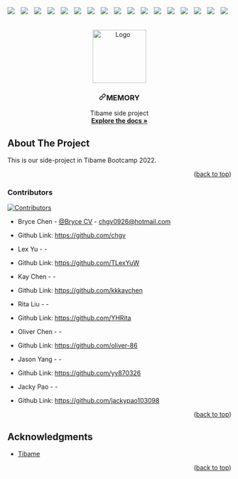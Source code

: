 <article class="markdown-body entry-content container-lg" itemprop="text"><p dir="auto"><a name="user-content-readme-top"></a></p>

<p dir="auto"><span><a target="_blank" rel="noopener noreferrer nofollow" href="https://camo.githubusercontent.com/4f19a5144d4e7547bcaf3c94d1f84ba58d8e1371c010daf7094009a9041d4b0b/68747470733a2f2f696d672e736869656c64732e696f2f62616467652f4a6176612d387c31317c31372d7265642e737667"><img src="https://camo.githubusercontent.com/4f19a5144d4e7547bcaf3c94d1f84ba58d8e1371c010daf7094009a9041d4b0b/68747470733a2f2f696d672e736869656c64732e696f2f62616467652f4a6176612d387c31317c31372d7265642e737667" data-canonical-src="https://img.shields.io/badge/Java-8|11|17-red.svg" style="max-width: 100%;"></a>　<a target="_blank" rel="noopener noreferrer nofollow" href="https://camo.githubusercontent.com/3f93e03b43e80329c4ccbb33e83b0cbfb43bddc598ba55b0f5a83f66aa3c58f4/68747470733a2f2f696d672e736869656c64732e696f2f62616467652f4a53502d7265642e737667"><img src="https://camo.githubusercontent.com/3f93e03b43e80329c4ccbb33e83b0cbfb43bddc598ba55b0f5a83f66aa3c58f4/68747470733a2f2f696d672e736869656c64732e696f2f62616467652f4a53502d7265642e737667" data-canonical-src="https://img.shields.io/badge/JSP-red.svg" style="max-width: 100%;"></a>　<a target="_blank" rel="noopener noreferrer nofollow" href="https://camo.githubusercontent.com/8465506df5fd6078ea0c42f879a9641e284dd2700ca3df97a0d32e5335342737/68747470733a2f2f696d672e736869656c64732e696f2f62616467652f454c2d7265642e737667"><img src="https://camo.githubusercontent.com/8465506df5fd6078ea0c42f879a9641e284dd2700ca3df97a0d32e5335342737/68747470733a2f2f696d672e736869656c64732e696f2f62616467652f454c2d7265642e737667" data-canonical-src="https://img.shields.io/badge/EL-red.svg" style="max-width: 100%;"></a>　<a target="_blank" rel="noopener noreferrer nofollow" href="https://camo.githubusercontent.com/ed4e20e03e66cf92f1c01e7d409f72ef6a920e67feaf7efd453584c0aa732eee/68747470733a2f2f696d672e736869656c64732e696f2f62616467652f536572766c65742d7265642e737667"><img src="https://camo.githubusercontent.com/ed4e20e03e66cf92f1c01e7d409f72ef6a920e67feaf7efd453584c0aa732eee/68747470733a2f2f696d672e736869656c64732e696f2f62616467652f536572766c65742d7265642e737667" data-canonical-src="https://img.shields.io/badge/Servlet-red.svg" style="max-width: 100%;"></a>　<a target="_blank" rel="noopener noreferrer nofollow" href="https://camo.githubusercontent.com/372c02f0fbce3b57143bde3160ef94a1a148d0c224f0fe73db3bcd29ccce1f47/68747470733a2f2f696d672e736869656c64732e696f2f7374617469632f76313f6c6162656c3d253230266c6f676f3d48696265726e617465266c6f676f436f6c6f723d38303830303026266d6573736167653d48696265726e61746526636f6c6f723d7768697465"><img src="https://camo.githubusercontent.com/372c02f0fbce3b57143bde3160ef94a1a148d0c224f0fe73db3bcd29ccce1f47/68747470733a2f2f696d672e736869656c64732e696f2f7374617469632f76313f6c6162656c3d253230266c6f676f3d48696265726e617465266c6f676f436f6c6f723d38303830303026266d6573736167653d48696265726e61746526636f6c6f723d7768697465" data-canonical-src="https://img.shields.io/static/v1?label=%20&amp;logo=Hibernate&amp;logoColor=808000&amp;&amp;message=Hibernate&amp;color=white" style="max-width: 100%;"></a>　<a target="_blank" rel="noopener noreferrer nofollow" href="https://camo.githubusercontent.com/ee0feb5a38453b1ec8821fa559acc9f3a056d8a32aae0852425eaf68468355e2/68747470733a2f2f696d672e736869656c64732e696f2f7374617469632f76313f6c6162656c3d253230266c6f676f3d4a617661536372697074266c6f676f436f6c6f723d776869746526266d6573736167653d45533626636f6c6f723d464644373030"><img src="https://camo.githubusercontent.com/ee0feb5a38453b1ec8821fa559acc9f3a056d8a32aae0852425eaf68468355e2/68747470733a2f2f696d672e736869656c64732e696f2f7374617469632f76313f6c6162656c3d253230266c6f676f3d4a617661536372697074266c6f676f436f6c6f723d776869746526266d6573736167653d45533626636f6c6f723d464644373030" data-canonical-src="https://img.shields.io/static/v1?label=%20&amp;logo=JavaScript&amp;logoColor=white&amp;&amp;message=ES6&amp;color=FFD700" style="max-width: 100%;"></a>　<a target="_blank" rel="noopener noreferrer nofollow" href="https://camo.githubusercontent.com/2609ced842bd65637b0d53bccad184cf94c9abdeec7a50b8350c717900760ce4/68747470733a2f2f696d672e736869656c64732e696f2f7374617469632f76313f6c6162656c3d253230266c6f676f3d43535333266c6f676f436f6c6f723d776869746526266d6573736167653d4353533326636f6c6f723d313138326333"><img src="https://camo.githubusercontent.com/2609ced842bd65637b0d53bccad184cf94c9abdeec7a50b8350c717900760ce4/68747470733a2f2f696d672e736869656c64732e696f2f7374617469632f76313f6c6162656c3d253230266c6f676f3d43535333266c6f676f436f6c6f723d776869746526266d6573736167653d4353533326636f6c6f723d313138326333" data-canonical-src="https://img.shields.io/static/v1?label=%20&amp;logo=CSS3&amp;logoColor=white&amp;&amp;message=CSS3&amp;color=1182c3" style="max-width: 100%;"></a>　<a target="_blank" rel="noopener noreferrer nofollow" href="https://camo.githubusercontent.com/fe8f8837f03eaf861f2ab2f05c993df252c2659b398deec13d285e7587f135c5/68747470733a2f2f696d672e736869656c64732e696f2f7374617469632f76313f6c6162656c3d253230266c6f676f3d48544d4c35266c6f676f436f6c6f723d776869746526266d6573736167653d48544d4c3526636f6c6f723d6f72616e6765"><img src="https://camo.githubusercontent.com/fe8f8837f03eaf861f2ab2f05c993df252c2659b398deec13d285e7587f135c5/68747470733a2f2f696d672e736869656c64732e696f2f7374617469632f76313f6c6162656c3d253230266c6f676f3d48544d4c35266c6f676f436f6c6f723d776869746526266d6573736167653d48544d4c3526636f6c6f723d6f72616e6765" data-canonical-src="https://img.shields.io/static/v1?label=%20&amp;logo=HTML5&amp;logoColor=white&amp;&amp;message=HTML5&amp;color=orange" style="max-width: 100%;"></a>　<a target="_blank" rel="noopener noreferrer nofollow" href="https://camo.githubusercontent.com/0fe829dc4b2ac507c83e4667703f6ab79df6bf2bef2ca76c98130a9ba88a4628/68747470733a2f2f696d672e736869656c64732e696f2f62616467652f416a61782d46657463682d4646443730302e737667"><img src="https://camo.githubusercontent.com/0fe829dc4b2ac507c83e4667703f6ab79df6bf2bef2ca76c98130a9ba88a4628/68747470733a2f2f696d672e736869656c64732e696f2f62616467652f416a61782d46657463682d4646443730302e737667" data-canonical-src="https://img.shields.io/badge/Ajax-Fetch-FFD700.svg" style="max-width: 100%;"></a>　<a target="_blank" rel="noopener noreferrer nofollow" href="https://camo.githubusercontent.com/88825f1e82caf7b8aa77a3969100586caaca6fe6c19bb7bde4d4f972f677e1e1/68747470733a2f2f696d672e736869656c64732e696f2f7374617469632f76313f6c6162656c3d253230266c6f676f3d6a5175657279266c6f676f436f6c6f723d776869746526266d6573736167653d6a517565727926636f6c6f723d736b79626c7565"><img src="https://camo.githubusercontent.com/88825f1e82caf7b8aa77a3969100586caaca6fe6c19bb7bde4d4f972f677e1e1/68747470733a2f2f696d672e736869656c64732e696f2f7374617469632f76313f6c6162656c3d253230266c6f676f3d6a5175657279266c6f676f436f6c6f723d776869746526266d6573736167653d6a517565727926636f6c6f723d736b79626c7565" data-canonical-src="https://img.shields.io/static/v1?label=%20&amp;logo=jQuery&amp;logoColor=white&amp;&amp;message=jQuery&amp;color=skyblue" style="max-width: 100%;"></a>　<a target="_blank" rel="noopener noreferrer nofollow" href="https://camo.githubusercontent.com/738e101680967e0da84b058eb3ea71d97add528fc663a697ad0e452f6c2fc35a/68747470733a2f2f696d672e736869656c64732e696f2f7374617469632f76313f6c6162656c3d253230266c6f676f3d4a534f4e266c6f676f436f6c6f723d776869746526266d6573736167653d4a534f4e26636f6c6f723d67726179"><img src="https://camo.githubusercontent.com/738e101680967e0da84b058eb3ea71d97add528fc663a697ad0e452f6c2fc35a/68747470733a2f2f696d672e736869656c64732e696f2f7374617469632f76313f6c6162656c3d253230266c6f676f3d4a534f4e266c6f676f436f6c6f723d776869746526266d6573736167653d4a534f4e26636f6c6f723d67726179" data-canonical-src="https://img.shields.io/static/v1?label=%20&amp;logo=JSON&amp;logoColor=white&amp;&amp;message=JSON&amp;color=gray" style="max-width: 100%;"></a>　<a target="_blank" rel="noopener noreferrer nofollow" href="https://camo.githubusercontent.com/749667c00c2ecf417c8bb18d09e7692ba6ccb57a4a57d77ed38fdabe2c3736dc/68747470733a2f2f696d672e736869656c64732e696f2f7374617469632f76313f6c6162656c3d253230266c6f676f3d417061636865204d6176656e266c6f676f436f6c6f723d46344134363026266d6573736167653d4d6176656e26636f6c6f723d7768697465"><img src="https://camo.githubusercontent.com/749667c00c2ecf417c8bb18d09e7692ba6ccb57a4a57d77ed38fdabe2c3736dc/68747470733a2f2f696d672e736869656c64732e696f2f7374617469632f76313f6c6162656c3d253230266c6f676f3d417061636865204d6176656e266c6f676f436f6c6f723d46344134363026266d6573736167653d4d6176656e26636f6c6f723d7768697465" data-canonical-src="https://img.shields.io/static/v1?label=%20&amp;logo=Apache Maven&amp;logoColor=F4A460&amp;&amp;message=Maven&amp;color=white" style="max-width: 100%;"></a>　<a target="_blank" rel="noopener noreferrer nofollow" href="https://camo.githubusercontent.com/4e481f7258e06b10bf8a227195028503d574d57e0f7db33c9dc137ffebced778/68747470733a2f2f696d672e736869656c64732e696f2f7374617469632f76313f6c6162656c3d266c6f676f3d426f6f747374726170266c6f676f436f6c6f723d7768697465266d6573736167653d426f6f74737472617026636f6c6f723d384534344144"><img src="https://camo.githubusercontent.com/4e481f7258e06b10bf8a227195028503d574d57e0f7db33c9dc137ffebced778/68747470733a2f2f696d672e736869656c64732e696f2f7374617469632f76313f6c6162656c3d266c6f676f3d426f6f747374726170266c6f676f436f6c6f723d7768697465266d6573736167653d426f6f74737472617026636f6c6f723d384534344144" data-canonical-src="https://img.shields.io/static/v1?label=&amp;logo=Bootstrap&amp;logoColor=white&amp;message=Bootstrap&amp;color=8E44AD" style="max-width: 100%;"></a>　<a target="_blank" rel="noopener noreferrer nofollow" href="https://camo.githubusercontent.com/ea02f67d35fa99cb2a1434010704836e945457e296c6e8539a755a42c994ec55/68747470733a2f2f696d672e736869656c64732e696f2f7374617469632f76313f6c6162656c3d266c6f676f3d4d7953514c266c6f676f436f6c6f723d7768697465266d6573736167653d4d7953514c26636f6c6f723d626c7565"><img src="https://camo.githubusercontent.com/ea02f67d35fa99cb2a1434010704836e945457e296c6e8539a755a42c994ec55/68747470733a2f2f696d672e736869656c64732e696f2f7374617469632f76313f6c6162656c3d266c6f676f3d4d7953514c266c6f676f436f6c6f723d7768697465266d6573736167653d4d7953514c26636f6c6f723d626c7565" data-canonical-src="https://img.shields.io/static/v1?label=&amp;logo=MySQL&amp;logoColor=white&amp;message=MySQL&amp;color=blue" style="max-width: 100%;"></a>　<a target="_blank" rel="noopener noreferrer nofollow" href="https://camo.githubusercontent.com/477c61d819cda4afe403195ba6905ca139d34def1bb5b55d4142b58e51b70363/68747470733a2f2f696d672e736869656c64732e696f2f7374617469632f76313f6c6162656c3d266c6f676f3d45636c69707365494445266c6f676f436f6c6f723d7768697465266d6573736167653d45636c697073652049444526636f6c6f723d6461726b626c7565"><img src="https://camo.githubusercontent.com/477c61d819cda4afe403195ba6905ca139d34def1bb5b55d4142b58e51b70363/68747470733a2f2f696d672e736869656c64732e696f2f7374617469632f76313f6c6162656c3d266c6f676f3d45636c69707365494445266c6f676f436f6c6f723d7768697465266d6573736167653d45636c697073652049444526636f6c6f723d6461726b626c7565" data-canonical-src="https://img.shields.io/static/v1?label=&amp;logo=EclipseIDE&amp;logoColor=white&amp;message=Eclipse IDE&amp;color=darkblue" style="max-width: 100%;"></a>　<a target="_blank" rel="noopener noreferrer nofollow" href="https://camo.githubusercontent.com/d8f4d65f3c3a0d04cad7508457423c5d048bc3aaafb0e06d73580f381f1122e3/68747470733a2f2f696d672e736869656c64732e696f2f7374617469632f76313f6c6162656c3d266c6f676f3d56697375616c53747564696f436f6465266c6f676f436f6c6f723d7768697465266d6573736167653d5653636f646526636f6c6f723d626c7565"><img src="https://camo.githubusercontent.com/d8f4d65f3c3a0d04cad7508457423c5d048bc3aaafb0e06d73580f381f1122e3/68747470733a2f2f696d672e736869656c64732e696f2f7374617469632f76313f6c6162656c3d266c6f676f3d56697375616c53747564696f436f6465266c6f676f436f6c6f723d7768697465266d6573736167653d5653636f646526636f6c6f723d626c7565" data-canonical-src="https://img.shields.io/static/v1?label=&amp;logo=VisualStudioCode&amp;logoColor=white&amp;message=VScode&amp;color=blue" style="max-width: 100%;"></a>　<a target="_blank" rel="noopener noreferrer nofollow" href="https://camo.githubusercontent.com/555c4e82e1563c8eb49e34e73b16b0145a693847c1ef4793d2052b75a7e90672/68747470733a2f2f696d672e736869656c64732e696f2f7374617469632f76313f6c6162656c3d266c6f676f3d417061636865546f6d636174266c6f676f436f6c6f723d626c61636b266d6573736167653d417061636865546f6d63617426636f6c6f723d6f72616e6765"><img src="https://camo.githubusercontent.com/555c4e82e1563c8eb49e34e73b16b0145a693847c1ef4793d2052b75a7e90672/68747470733a2f2f696d672e736869656c64732e696f2f7374617469632f76313f6c6162656c3d266c6f676f3d417061636865546f6d636174266c6f676f436f6c6f723d626c61636b266d6573736167653d417061636865546f6d63617426636f6c6f723d6f72616e6765" data-canonical-src="https://img.shields.io/static/v1?label=&amp;logo=ApacheTomcat&amp;logoColor=black&amp;message=ApacheTomcat&amp;color=orange" style="max-width: 100%;"></a>
</span>
<br></p>  

<br>
<div align="center" dir="auto">
  <a href="https://github.com/SJ-Wu/Yokult-boot">
    <img src="https://github.com/chgv/Memory/blob/main/src/main/webapp/backend/assets/img/logo6.png" alt="Logo" width="120" height="120" style="max-width: 100%;">
  </a>
<h3 align="center" dir="auto"><a id="user-content-memory" class="anchor" aria-hidden="true" href="#memory"><svg class="octicon octicon-link" viewBox="0 0 16 16" version="1.1" width="16" height="16" aria-hidden="true"><path fill-rule="evenodd" d="M7.775 3.275a.75.75 0 001.06 1.06l1.25-1.25a2 2 0 112.83 2.83l-2.5 2.5a2 2 0 01-2.83 0 .75.75 0 00-1.06 1.06 3.5 3.5 0 004.95 0l2.5-2.5a3.5 3.5 0 00-4.95-4.95l-1.25 1.25zm-4.69 9.64a2 2 0 010-2.83l2.5-2.5a2 2 0 012.83 0 .75.75 0 001.06-1.06 3.5 3.5 0 00-4.95 0l-2.5 2.5a3.5 3.5 0 004.95 4.95l1.25-1.25a.75.75 0 00-1.06-1.06l-1.25 1.25a2 2 0 01-2.83 0z"></path></svg></a>MEMORY</h3>
  <p align="center" dir="auto">
    Tibame side project
    <br>
    <a href="https://github.com/chgv/Memory"><strong>Explore the docs »</strong></a>
</div>

<h2 dir="auto"><a id="user-content-about-the-project" class="anchor" aria-hidden="true" href="#about-the-project"></a>About The Project</h2>
<p dir="auto">
This is our side-project in Tibame Bootcamp 2022. </p>

<p align="right" dir="auto">(<a href="#readme-top">back to top</a>)</p>

<h3 dir="auto"><a id="user-content-contributors" class="anchor" aria-hidden="true" href="#contributors"></a>Contributors</h3>
<p dir="auto"><a href="https://github.com/chgv/Memory/pulse/monthly"><img src="https://img.shields.io/badge/contributors-7-green" alt="Contributors" style="max-width: 100%;"></a></p>
<ul dir="auto">
<li>
<p dir="auto">Bryce Chen - <a href="https://wwww.canva.com/design/DAFMLFv1U-8/9MuJY9c89zdVO-ED-WLEcA/view?utm_content=DAFMLFv1U-8&utm_campaign=designshare&utm_medium=link&utm_source=publishsharelink" rel="nofollow">@Bryce CV</a> - <a href="mailto:chgv0926@hotmail.com">chgv0926@hotmail.com</a></p>
<li>Github Link: <a href="https://github.com/chgv/">https://github.com/chgv</a></li>
</li>
<li>
<p dir="auto">Lex Yu - <a href="" rel="nofollow"></a> - <a href="mailto:"></a></p>
<li>Github Link: <a href="https://github.com/TLexYuW/">https://github.com/TLexYuW</a></li>
</li>
<li>
<p dir="auto">Kay Chen - <a href="" rel="nofollow"></a> - <a href="mailto:"></a></p>
<li>Github Link: <a href="https://github.com/kkkaychen">https://github.com/kkkaychen</a></li>
</li>
<li>
<p dir="auto">Rita Liu - <a href="" rel="nofollow"></a> - <a href="mailto:"></a></p>
<li>Github Link: <a href="https://github.com/YHRita/">https://github.com/YHRita</a></li>
</li>
<li>
<p dir="auto">Oliver Chen - <a href="" rel="nofollow"></a> - <a href="mailto:"></a></p>
<li>Github Link: <a href="https://github.com/oliver-86/">https://github.com/oliver-86</a></li>
</li>
<li>
<p dir="auto">Jason Yang - <a href="" rel="nofollow"></a> - <a href="mailto:"></a></p>
<li>Github Link: <a href="https://github.com/yy870326/">https://github.com/yy870326</a></li>
</li>
<li>
<p dir="auto">Jacky Pao - <a href="" rel="nofollow"></a> - <a href="mailto:"></a></p>
<li>Github Link: <a href="https://github.com/jackypao103098/">https://github.com/jackypao103098</a></li>
</li>
</ul>
<p align="right" dir="auto">(<a href="#readme-top">back to top</a>)</p>

## Acknowledgments
<ul dir="auto">
<li><a href="https://www.tibame.com/" rel="nofollow">Tibame</a></li>
</ul>
<p align="right" dir="auto">(<a href="#readme-top">back to top</a>)</p>
</article>
